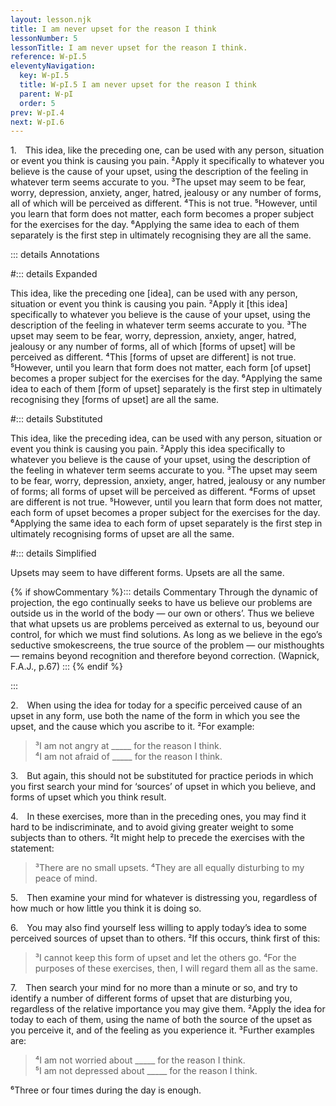 ```yaml
---
layout: lesson.njk
title: I am never upset for the reason I think
lessonNumber: 5
lessonTitle: I am never upset for the reason I think.
reference: W-pI.5
eleventyNavigation:
  key: W-pI.5
  title: W-pI.5 I am never upset for the reason I think
  parent: W-pI
  order: 5
prev: W-pI.4
next: W-pI.6
---
```


1. This idea, like the preceding one, can be used with any person, situation or event you think is causing you pain. 
²Apply it specifically to whatever you believe is the cause of your upset, using the description of the feeling in whatever term seems accurate to you. 
³The upset may seem to be fear, worry, depression, anxiety, anger, hatred, jealousy or any number of forms, all of which will be perceived as different. 
⁴This is not true. 
⁵However, until you learn that form does not matter, each form becomes a proper subject for the exercises for the day. 
⁶Applying the same idea to each of them separately is the first step in ultimately recognising they are all the same.

::: details Annotations

#::: details Expanded

This idea, like the preceding one [idea], can be used with any person, situation or event you think is causing you pain. 
²Apply it [this idea] specifically to whatever you believe is the cause of your upset, using the description of the feeling in whatever term seems accurate to you. 
³The upset may seem to be fear, worry, depression, anxiety, anger, hatred, jealousy or any number of forms, all of which [forms of upset] will be perceived as different. ⁴This [forms of upset are different] is not true. 
⁵However, until you learn that form does not matter, each form [of upset] becomes a proper subject for the exercises for the day. 
⁶Applying the same idea to each of them [form of upset] separately is the first step in ultimately recognising they [forms of upset] are all the same.

#::: details Substituted

This idea, like the preceding idea, can be used with any person, situation or event you think is causing you pain. 
²Apply this idea specifically to whatever you believe is the cause of your upset, using the description of the feeling in whatever term seems accurate to you. 
³The upset may seem to be fear, worry, depression, anxiety, anger, hatred, jealousy or any number of forms; all forms of upset will be perceived as different. 
⁴Forms of upset are different is not true. 
⁵However, until you learn that form does not matter, each form of upset becomes a proper subject for the exercises for the day. 
⁶Applying the same idea to each form of upset separately is the first step in ultimately recognising forms of upset are all the same.

#::: details Simplified

Upsets may seem to have different forms. 
Upsets are all the same.

{% if showCommentary %}::: details Commentary
Through the dynamic of projection, the ego continually seeks to have us believe our problems are outside us in the world of the body — our own or others’. Thus we believe that what upsets us are problems perceived as external to us, beyound our control, for which we must find solutions. As long as we believe in the ego’s seductive smokescreens, the true source of the problem — our misthoughts — remains beyond recognition and therefore beyond correction. (Wapnick, F.A.J., p.67)
::: {% endif %}

:::

2. When using the idea for today for a specific perceived cause of an upset in any form, use both the name of the form in which you see the upset, and the cause which you ascribe to it. ²For example:

>³I am not angry at _____ for the reason I think.  
⁴I am not afraid of _____ for the reason I think.

3. But again, this should not be substituted for practice periods in which you first search your mind for ‘sources’ of upset in which you believe, and forms of upset which you think result.

4. In these exercises, more than in the preceding ones, you may find it hard to be indiscriminate, and to avoid giving greater weight to some subjects than to others. 
²It might help to precede the exercises with the statement:

>³There are no small upsets. 
⁴They are all equally disturbing to my peace of mind.

5. Then examine your mind for whatever is distressing you, regardless of how much or how little you think it is doing so.

6. You may also find yourself less willing to apply today’s idea to some perceived sources of upset than to others. 
²If this occurs, think first of this:

>³I cannot keep this form of upset and let the others go. 
⁴For the purposes of these exercises, then, I will regard them all as the same.

7. Then search your mind for no more than a minute or so, and try to identify a number of different forms of upset that are disturbing you, regardless of the relative importance you may give them. 
²Apply the idea for today to each of them, using the name of both the source of the upset as you perceive it, and of the feeling as you experience it. 
³Further examples are:

>⁴I am not worried about _____ for the reason I think.  
⁵I am not depressed about _____ for the reason I think.

⁶Three or four times during the day is enough.

